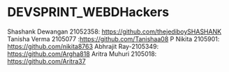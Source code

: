 # DEVSPRINT_WEBDHackers
Shashank Dewangan 21052358:  https://github.com/thejediboySHASHANK
Tanisha Verma 2105077 :https://github.com/Tanishaa08
P Nikita 2105901: https://github.com/nikita8763
Abhrajit Ray-2105349: https://github.com/Argha818
Aritra Muhuri 2105018: https://github.com/Aritra37
